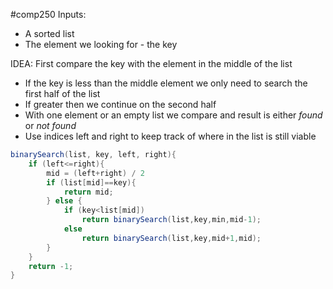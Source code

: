 #comp250 
Inputs:
- A sorted list
- The element we looking for - the key

IDEA: First compare the key with the element in the middle of the list
- If the key is less than the middle element we only need to search the first half of the list
- If greater then we continue on the second half
- With one element or an empty list we compare and result is either *found* or *not found*
- Use indices left and right to keep track of where in the list is still viable


```java
binarySearch(list, key, left, right){
	if (left<=right){
		mid = (left+right) / 2
		if (list[mid]==key){
			return mid;
		} else {
			if (key<list[mid])
				return binarySearch(list,key,min,mid-1);
			else
				return binarySearch(list,key,mid+1,mid);
		}
	}
	return -1;
}
```